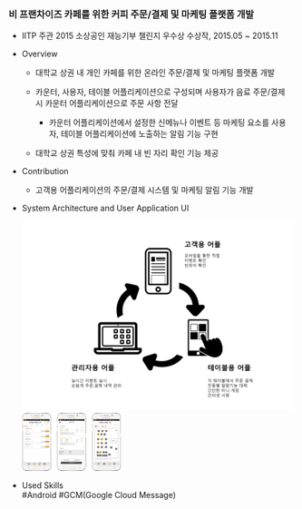 ### 비 프랜차이즈 카페를 위한 커피 주문/결제 및 마케팅 플랫폼 개발 

- IITP 주관 2015 소상공인 재능기부 챌린지 우수상 수상작, 2015.05 ~ 2015.11 

- Overview                           

  - 대학교 상권 내 개인 카페를 위한 온라인 주문/결제 및 마케팅 플랫폼 개발

  - 카운터, 사용자, 테이블 어플리케이션으로 구성되며 사용자가 음료 주문/결제 시 카운터 어플리케이션으로 주문 사항 전달

    - 카운터 어플리케이션에서 설정한 신메뉴나 이벤트 등 마케팅 요소를 사용자, 테이블 어플리케이션에 노출하는 알림 기능 구현
  - 대학교 상권 특성에 맞춰 카페 내 빈 자리 확인 기능 제공

- Contribution          

  - 고객용 어플리케이션의 주문/결제 시스템 및 마케팅 알림 기능 개발          

- System Architecture and User Application UI 		

  <img src="cv_images/project6_img1.png" alt="project6_img1" style="zoom:65%;" />

  <img src="cv_images/project6_image2.png" alt="project6_image2" style="zoom:17%;" />

- Used Skills                       
  \#Android #GCM(Google Cloud Message) 